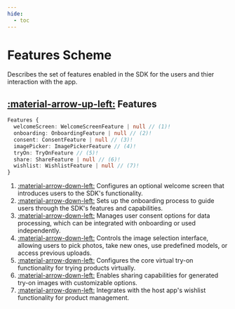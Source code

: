 ```yaml
---
hide:
  - toc
---
```

# Features Scheme

Describes the set of features enabled in the SDK for the users and thier interaction with the app.
    
## [:material-arrow-up-left:](/sdk/developer/configuration/index.md#configuration) Features

```typescript
Features {
  welcomeScreen: WelcomeScreenFeature | null // (1)!
  onboarding: OnboardingFeature | null // (2)!
  consent: ConsentFeature | null // (3)!
  imagePicker: ImagePickerFeature // (4)!
  tryOn: TryOnFeature // (5)!
  share: ShareFeature | null // (6)!
  wishlist: WishlistFeature | null // (7)!
}
```

1. [:material-arrow-down-left:](welcome-screen.md) Configures an optional welcome screen that introduces users to the SDK's functionality.
2. [:material-arrow-down-left:](onboarding.md) Sets up the onboarding process to guide users through the SDK's features and capabilities.
3. [:material-arrow-down-left:](consent.md) Manages user consent options for data processing, which can be integrated with onboarding or used independently.
4. [:material-arrow-down-left:](image-picker.md) Controls the image selection interface, allowing users to pick photos, take new ones, use predefined models, or access previous uploads.
5. [:material-arrow-down-left:](try-on.md) Configures the core virtual try-on functionality for trying products virtually.
6. [:material-arrow-down-left:](share.md) Enables sharing capabilities for generated try-on images with customizable options.
7. [:material-arrow-down-left:](wishlist.md) Integrates with the host app's wishlist functionality for product management.
